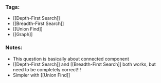 ### Tags:
- [[Depth-First Search]]
- [[Breadth-First Search]]
- [[Union Find]]
- [[Graph]]
### Notes:
- This question is basically about connected component
- [[Depth-First Search]] and [[Breadth-First Search]] both works, but need to be completely correct!!!
- Simpler with [[Union Find]]
